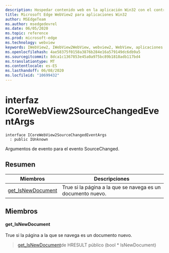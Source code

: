 ```yaml
---
description: Hospedar contenido web en la aplicación Win32 con el control Microsoft Edge WebView2
title: Microsoft Edge WebView2 para aplicaciones Win32
author: MSEdgeTeam
ms.author: msedgedevrel
ms.date: 06/05/2020
ms.topic: reference
ms.prod: microsoft-edge
ms.technology: webview
keywords: IWebView2, IWebView2WebView, webview2, WebView, aplicaciones Win32, Win32, Edge, ICoreWebView2, ICoreWebView2Controller, control de explorador, HTML Edge
ms.openlocfilehash: 4ae58375f0158a3876b284e16a579149dc6db9a5
ms.sourcegitcommit: 8dca1c1367853e45a0a975bc89b1818adb117bd4
ms.translationtype: MT
ms.contentlocale: es-ES
ms.lasthandoff: 06/08/2020
ms.locfileid: "10699432"
---
```

# interfaz ICoreWebView2SourceChangedEventArgs 

```
interface ICoreWebView2SourceChangedEventArgs
  : public IUnknown
```

Argumentos de evento para el evento SourceChanged.

## Resumen

 Miembros                        | Descripciones
--------------------------------|---------------------------------------------
[get_IsNewDocument](#get_isnewdocument) | True si la página a la que se navega es un documento nuevo.

## Miembros

#### get_IsNewDocument 

True si la página a la que se navega es un documento nuevo.

> [get_IsNewDocument](#get_isnewdocument)de HRESULT público (bool * IsNewDocument)


